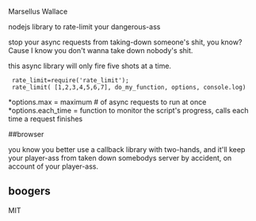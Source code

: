 Marsellus Wallace

nodejs library to rate-limit your dangerous-ass

stop your async requests from taking-down someone's shit, you know? Cause I know you don't wanna take down nobody's shit.

this async library will only fire five shots at a time.

     rate_limit=require('rate_limit');
     rate_limit( [1,2,3,4,5,6,7], do_my_function, options, console.log)

*options.max = maximum # of async requests to run at once
*options.each_time = function to monitor the script's progress, calls each time a request finishes

##browser
    <script src="./rate_limit.js"></script>
    <script src="http://code.jquery.com/jquery-latest.js"></script>
    <script src="https://raw.github.com/caolan/async/master/lib/async.js"></script>
    <script>
    $(function() {
      rate_limit( [1,2,3,4,5,6,7], my_function, {max:3}, function(r){
        $("#result").html(r.join('<br/>'))
      })
      function my_function(q, callback){
        var x=Math.floor(Math.random()*2000)
        setTimeout(function(){callback("finished "+q+" in "+x+"ms")}, x)
      }
    })
    </script>
    <div id="result"></div>

you know you better use a callback library with two-hands, and it'll keep your player-ass from taken down somebodys server by accident, on account of your player-ass.

## boogers
MIT